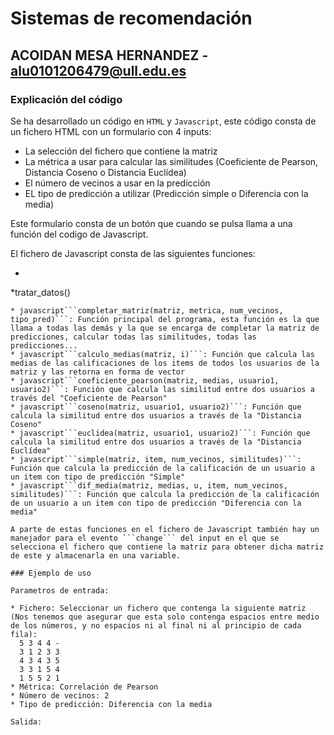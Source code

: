 # Sistemas de recomendación
## ACOIDAN MESA HERNANDEZ - [alu0101206479@ull.edu.es](alu0101206479@ull.edu.es)

### Explicación del código

Se ha desarrollado un código en ```HTML``` y ```Javascript```, este código consta de un fichero HTML con un formulario con 4 inputs:

  * La selección del fichero que contiene la matriz
  * La métrica a usar para calcular las similitudes (Coeficiente de Pearson, Distancia Coseno o Distancia Euclídea)
  * El número de vecinos a usar en la predicción
  * EL tipo de predicción a utilizar (Predicción simple o Diferencia con la media)

Este formulario consta de un botón que cuando se pulsa llama a una función del codigo de Javascript.

El fichero de Javascript consta de las siguientes funciones:

  * ```javascript
  *tratar_datos()
  ```: Función a la que se llama desde el html, recoge los datos y muestra las salidas correspondientes
  * javascript```completar_matriz(matriz, metrica, num_vecinos, tipo_pred)```: Función principal del programa, esta función es la que llama a todas las demás y la que se encarga de completar la matriz de predicciones, calcular todas las similitudes, todas las predicciones...
  * javascript```calculo_medias(matriz, i)```: Función que calcula las medias de las calificaciones de los items de todos los usuarios de la matriz y las retorna en forma de vector
  * javascript```coeficiente_pearson(matriz, medias, usuario1, usuario2)```: Función que calcula las similitud entre dos usuarios a través del "Coeficiente de Pearson"
  * javascript```coseno(matriz, usuario1, usuario2)```: Función que calcula la similitud entre dos usuarios a través de la "Distancia Coseno"
  * javascript```euclidea(matriz, usuario1, usuario2)```: Función que calcula la similitud entre dos usuarios a través de la "Distancia Euclídea"
  * javascript```simple(matriz, item, num_vecinos, similitudes)```: Función que calcula la predicción de la calificación de un usuario a un item con tipo de predicción "Simple"
  * javascript```dif_media(matriz, medias, u, item, num_vecinos,  similitudes)```: Función que calcula la predicción de la calificación de un usuario a un item con tipo de predicción "Diferencia con la media"

A parte de estas funciones en el fichero de Javascript también hay un manejador para el evento ```change``` del input en el que se selecciona el fichero que contiene la matriz para obtener dicha matriz de este y almacenarla en una variable.

### Ejemplo de uso

Parametros de entrada:

  * Fichero: Seleccionar un fichero que contenga la siguiente matriz (Nos tenemos que asegurar que esta solo contenga espacios entre medio de los números, y no espacios ni al final ni al principio de cada fila):  
    5 3 4 4 -  
    3 1 2 3 3  
    4 3 4 3 5  
    3 3 1 5 4  
    1 5 5 2 1  
  * Métrica: Correlación de Pearson
  * Número de vecinos: 2
  * Tipo de predicción: Diferencia con la media

Salida:


